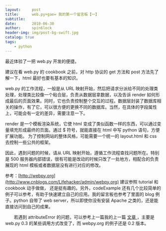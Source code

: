 ```yaml
---
layout:     post
title:      web.py+gae= 我的第一个留言板【一】
subtitle:   
date:       2010-06-30
author:     spin6lock
header-img: img/post-bg-swift.jpg
catalog: true
tags:
    - python
---
```

最近体验了一把 web.py 开发的便捷。

建议在看 web.py 的 cookbook 之前，对 http 协议的 get 方法和 post 方法先了解一下，html 最好也要有基本的知识。

web.py 的工作流程，一般是从 URL 映射开始，然后把请求分派给不同的处理类处理，处理类比较像一个粘合层，负责从数据层拿数据，以及告诉 render 如何形成最后的页面效果。同时，它也负责控制整个交互的过程。数据层封装了数据库相关的操作，有了它，可以很方便的更换不同的数据库。当然，在具体的字段属性上，可能会有一定的差异，需要注意一下。

render 是一个模板渲染系统，它使 html 变成了类似函数一样的东西，可以通过变量填充形成最终的页面。通过 $ 符号，就能直接在 html 中写 python 语句，方便扩展功能。 为了控制网站的整体风格，可能需要一个统一的 layout.html 和 css 去控制一些公共的框架。

因此，遇到问题的时候，请从 URL 映射开始，遵循工作流程查找问题所在。特别是 500 服务器内部错误，很有可能是改动的时候只改了一处地方，相配合的负责展现的 html 模板或者数据层没有进行对应的修改。

参考：[http://webpy.org](http://www.cnblogs.com/Lifehacker/admin/webpy.org) 建议参照 tutorial 和 cookbook 动手做做， 还是挺有趣的。另外，codeExample 还有几个比较简单的例子可以参考，有助于快速建立自己的应用。我的留言板也参考了里面的 blog 例子。python 自带了 web server，所以即使你没有安装 Apache 之类的，还是能直接访问到自己的成果。

　　若遇到 attributeError 的问题，可以参考上一篇我的上一篇 [ 文章 ](http://www.cnblogs.com/Lifehacker/archive/2010/06/18/1759958.html) ，主要是 web.py 0.3 的某些调用方式改变了，而 webpy.org 的例子还是 0.2 版本。
